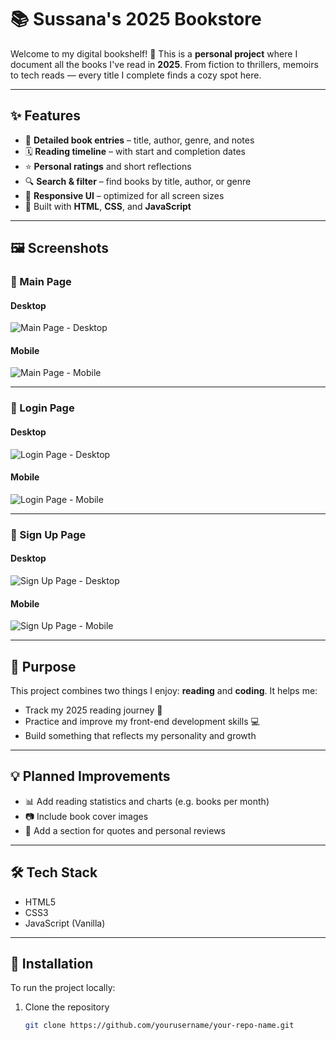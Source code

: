 # 📚 Sussana's 2025 Bookstore

Welcome to my digital bookshelf! 🌟 This is a **personal project** where I document all the books I've read in **2025**. From fiction to thrillers, memoirs to tech reads — every title I complete finds a cozy spot here.

---

## ✨ Features

- 🧾 **Detailed book entries** – title, author, genre, and notes  
- 🗓️ **Reading timeline** – with start and completion dates  
- ⭐ **Personal ratings** and short reflections  
- 🔍 **Search & filter** – find books by title, author, or genre  
- 📱 **Responsive UI** – optimized for all screen sizes  
- 🎨 Built with **HTML**, **CSS**, and **JavaScript**

---

## 🖼️ Screenshots
### 📌 Main Page

#### Desktop  
![Main Page - Desktop](![screencapture-127-0-0-1-5500-index-html-2025-06-30-11_28_19](https://github.com/user-attachments/assets/a0b84b6e-9d27-4e02-8d32-75930f7dd916)
)

#### Mobile  
![Main Page - Mobile](![screencapture-127-0-0-1-5500-index-html-2025-06-30-11_27_52](https://github.com/user-attachments/assets/6dd103b5-f297-40f5-8ce4-6e286261eddf)
)

---

### 🔐 Login Page

#### Desktop  
![Login Page - Desktop](![screencapture-127-0-0-1-5500-index-html-2025-06-30-11_27_52](https://github.com/user-attachments/assets/3c5f9fbe-e9fb-43ad-8e76-d28bd9be71ea)
)

#### Mobile  
![Login Page - Mobile](![screencapture-127-0-0-1-5500-login-html-2025-06-30-11_30_06](https://github.com/user-attachments/assets/bc5eb145-70d1-4766-9955-c989c503270b)
)

---

### 📝 Sign Up Page

#### Desktop  
![Sign Up Page - Desktop](![screencapture-127-0-0-1-5500-login-html-2025-06-30-11_31_24](https://github.com/user-attachments/assets/05e4c68c-bb2b-485a-9b2a-32462867aa68)
)

#### Mobile  
![Sign Up Page - Mobile](![screencapture-127-0-0-1-5500-signup-html-2025-06-30-11_31_35](https://github.com/user-attachments/assets/e2069c97-8ef5-4066-9411-c41521080a06)
)

---

## 🚀 Purpose

This project combines two things I enjoy: **reading** and **coding**. It helps me:

- Track my 2025 reading journey 📖  
- Practice and improve my front-end development skills 💻  
- Build something that reflects my personality and growth

---

## 💡 Planned Improvements

- 📊 Add reading statistics and charts (e.g. books per month)  
- 📷 Include book cover images  
- 💬 Add a section for quotes and personal reviews  

---

## 🛠️ Tech Stack

- HTML5  
- CSS3  
- JavaScript (Vanilla)  

---

## 📂 Installation

To run the project locally:

1. Clone the repository  
   ```bash
   git clone https://github.com/yourusername/your-repo-name.git
